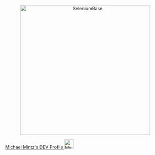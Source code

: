 <!--
**mdmintz/mdmintz** is a ✨ _special_ ✨ repository because its `README.md` (this file) appears on your GitHub profile.

Here are some ideas to get you started:

- 🔭 I’m currently working on ...
- 🌱 I’m currently learning ...
- 👯 I’m looking to collaborate on ...
- 🤔 I’m looking for help with ...
- 💬 Ask me about ...
- 📫 How to reach me: ...
- 😄 Pronouns: ...
- ⚡ Fun fact: ...
-->

<p align="center"><a href="https://github.com/seleniumbase/SeleniumBase/">
<img src="https://seleniumbase.io/cdn/img/sbase_t_logo.png" alt="SeleniumBase" width="410" />
</a></p>
<a href="https://dev.to/mintzworld">
  <span>Michael Mintz's DEV Profile</span>
  <img src="https://d2fltix0v2e0sb.cloudfront.net/dev-badge.svg" alt="Michael Mintz's DEV Profile" height="30" width="30">
</a>
